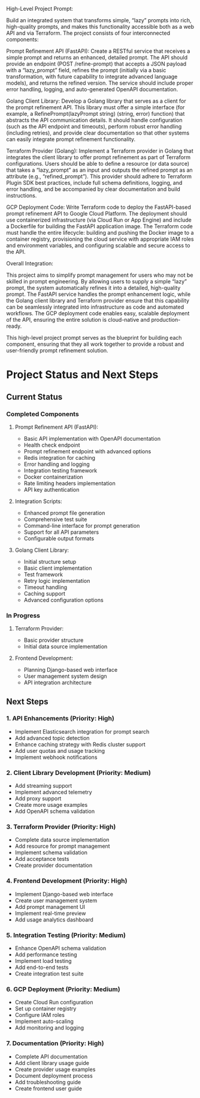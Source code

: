 High-Level Project Prompt:

Build an integrated system that transforms simple, “lazy” prompts into rich, high-quality prompts, and makes this functionality accessible both as a web API and via Terraform. The project consists of four interconnected components:

Prompt Refinement API (FastAPI):
Create a RESTful service that receives a simple prompt and returns an enhanced, detailed prompt. The API should provide an endpoint (POST /refine-prompt) that accepts a JSON payload with a “lazy_prompt” field, refines the prompt (initially via a basic transformation, with future capability to integrate advanced language models), and returns the refined version. The service should include proper error handling, logging, and auto-generated OpenAPI documentation.

Golang Client Library:
Develop a Golang library that serves as a client for the prompt refinement API. This library must offer a simple interface (for example, a RefinePrompt(lazyPrompt string) (string, error) function) that abstracts the API communication details. It should handle configuration (such as the API endpoint and timeouts), perform robust error handling (including retries), and provide clear documentation so that other systems can easily integrate prompt refinement functionality.

Terraform Provider (Golang):
Implement a Terraform provider in Golang that integrates the client library to offer prompt refinement as part of Terraform configurations. Users should be able to define a resource (or data source) that takes a “lazy_prompt” as an input and outputs the refined prompt as an attribute (e.g., “refined_prompt”). This provider should adhere to Terraform Plugin SDK best practices, include full schema definitions, logging, and error handling, and be accompanied by clear documentation and build instructions.

GCP Deployment Code:
Write Terraform code to deploy the FastAPI-based prompt refinement API to Google Cloud Platform. The deployment should use containerized infrastructure (via Cloud Run or App Engine) and include a Dockerfile for building the FastAPI application image. The Terraform code must handle the entire lifecycle: building and pushing the Docker image to a container registry, provisioning the cloud service with appropriate IAM roles and environment variables, and configuring scalable and secure access to the API.

Overall Integration:

This project aims to simplify prompt management for users who may not be skilled in prompt engineering. By allowing users to supply a simple “lazy” prompt, the system automatically refines it into a detailed, high-quality prompt. The FastAPI service handles the prompt enhancement logic, while the Golang client library and Terraform provider ensure that this capability can be seamlessly integrated into infrastructure as code and automated workflows. The GCP deployment code enables easy, scalable deployment of the API, ensuring the entire solution is cloud-native and production-ready.

This high-level project prompt serves as the blueprint for building each component, ensuring that they all work together to provide a robust and user-friendly prompt refinement solution.

# Project Status and Next Steps

## Current Status

### Completed Components
1. Prompt Refinement API (FastAPI):
   - Basic API implementation with OpenAPI documentation
   - Health check endpoint
   - Prompt refinement endpoint with advanced options
   - Redis integration for caching
   - Error handling and logging
   - Integration testing framework
   - Docker containerization
   - Rate limiting headers implementation
   - API key authentication

2. Integration Scripts:
   - Enhanced prompt file generation
   - Comprehensive test suite
   - Command-line interface for prompt generation
   - Support for all API parameters
   - Configurable output formats

3. Golang Client Library:
   - Initial structure setup
   - Basic client implementation
   - Test framework
   - Retry logic implementation
   - Timeout handling
   - Caching support
   - Advanced configuration options

### In Progress
1. Terraform Provider:
   - Basic provider structure
   - Initial data source implementation

2. Frontend Development:
   - Planning Django-based web interface
   - User management system design
   - API integration architecture

## Next Steps

### 1. API Enhancements (Priority: High)
- Implement Elasticsearch integration for prompt search
- Add advanced topic detection
- Enhance caching strategy with Redis cluster support
- Add user quotas and usage tracking
- Implement webhook notifications

### 2. Client Library Development (Priority: Medium)
- Add streaming support
- Implement advanced telemetry
- Add proxy support
- Create more usage examples
- Add OpenAPI schema validation

### 3. Terraform Provider (Priority: High)
- Complete data source implementation
- Add resource for prompt management
- Implement schema validation
- Add acceptance tests
- Create provider documentation

### 4. Frontend Development (Priority: High)
- Implement Django-based web interface
- Create user management system
- Add prompt management UI
- Implement real-time preview
- Add usage analytics dashboard

### 5. Integration Testing (Priority: Medium)
- Enhance OpenAPI schema validation
- Add performance testing
- Implement load testing
- Add end-to-end tests
- Create integration test suite

### 6. GCP Deployment (Priority: Medium)
- Create Cloud Run configuration
- Set up container registry
- Configure IAM roles
- Implement auto-scaling
- Add monitoring and logging

### 7. Documentation (Priority: High)
- Complete API documentation
- Add client library usage guide
- Create provider usage examples
- Document deployment process
- Add troubleshooting guide
- Create frontend user guide